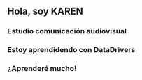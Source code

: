 ## Hola, soy KAREN

### Estudio comunicación audiovisual
### Estoy aprendidendo con DataDrivers
### ¿Aprenderé mucho!
